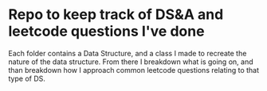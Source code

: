 # Repo to keep track of DS&A and leetcode questions I've done
Each folder contains a Data Structure, and a class I made to recreate the nature of the data structure. From there I breakdown what is going on, and than breakdown how I approach common leetcode questions relating to that type of DS.
